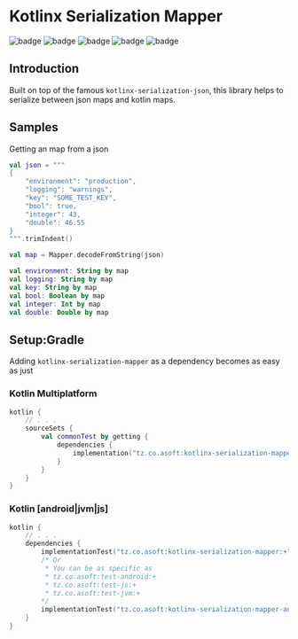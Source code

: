 # Kotlinx Serialization Mapper
![badge][badge-maven] ![badge][badge-mpp] ![badge][badge-android] ![badge][badge-js] ![badge][badge-jvm]

## Introduction
Built on top of the famous `kotlinx-serialization-json`, this library helps to serialize between json maps and kotlin maps. 

## Samples
Getting an map from a json
```kotlin
val json = """
{
    "environment": "production",
    "logging": "warnings",
    "key": "SOME_TEST_KEY",
    "bool": true,
    "integer": 43,
    "double": 46.55
}
""".trimIndent()

val map = Mapper.decodeFromString(json)

val environment: String by map
val logging: String by map
val key: String by map
val bool: Boolean by map
val integer: Int by map
val double: Double by map
```

## Setup:Gradle
Adding `kotlinx-serialization-mapper` as a dependency becomes as easy as just
### Kotlin Multiplatform
```kotlin
kotlin {
    // . . .
    sourceSets {
        val commonTest by getting {
            dependencies {
                implementation("tz.co.asoft:kotlinx-serialization-mapper:+") // please use the latest version possible
            }        
        }
    }
}
```
### Kotlin [android|jvm|js]
```kotlin
kotlin {
    // . . .
    dependencies {
        implementationTest("tz.co.asoft:kotlinx-serialization-mapper:+") // please use the latest version possible
        /* Or
         * You can be as specific as
         * tz.co.asoft:test-android:+
         * tz.co.asoft:test-js:+
         * tz.co.asoft:test-jvm:+
        */
        implementationTest("tz.co.asoft:kotlinx-serialization-mapper-android:+") // please use the latest version possible
    }
}
```
[badge-maven]: https://img.shields.io/maven-central/v/tz.co.asoft/test/1.0.1?style=flat
[badge-mpp]: https://img.shields.io/badge/kotlin-multiplatform-blue?style=flat
[badge-android]: http://img.shields.io/badge/platform-android-brightgreen.svg?style=flat
[badge-js]: http://img.shields.io/badge/platform-js-yellow.svg?style=flat
[badge-jvm]: http://img.shields.io/badge/platform-jvm-orange.svg?style=flat
